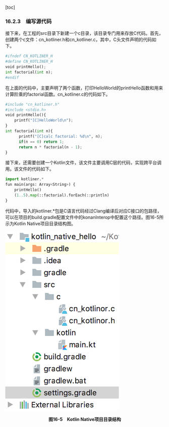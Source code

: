 [toc]

### 16.2.3　编写源代码

接下来，在工程的src目录下新建一个c目录，该目录专门用来存放C代码。首先，创建两个c文件：cn_kotliner.h和cn_kotliner.c，其中，C头文件声明的代码如下。

```python
#ifndef CN_KOTLINER_H
#define CN_KOTLINER_H
void printHello();
int factorial(int n);
#endif
```

在上面的代码中，主要声明了两个函数，打印HelloWorld的printHello函数和用来计算阶乘的factorial函数。cn_kotliner.c的代码如下。

```python
#include "cn_kotliner.h"
#include <stdio.h>
void printHello(){
    printf("[C]HelloWorld\n");
}
int factorial(int n){
      printf("[C]calc factorial: %d\n", n);
      if(n == 0) return 1;
      return n * factorial(n - 1);
}
```

接下来，还需要创建一个Kotlin文件，该文件主要调用C层的代码，实现跨平台调用。该文件的代码如下。

```python
import kotliner.*
fun main(args: Array<String>) {
    printHello()
    (1..5).map(::factorial).forEach(::println)
}
```

代码中，导入的kotliner.*包是C语言代码经过Clang编译后对应C接口的包路径，可以在项目的build.gradle配置文件中的konanInterop中配置这个路径。图16-5所示为Kotlin Native项目目录结构图。

![64.png](./images/64.png)
<center class="my_markdown"><b class="my_markdown">图16-5　Kotlin Native项目目录结构</b></center>

